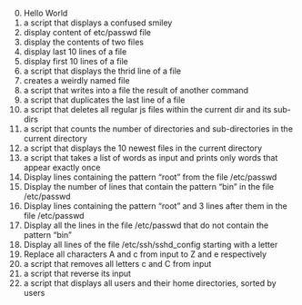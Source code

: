 0. Hello World<br>
1. a script that displays a confused smiley<br>
2. display content of etc/passwd file<br>
3. display the contents of two files <br>
4. display last 10 lines of a file<br>
5. display first 10 lines of a file<br>
6. a script that displays the thrid line of a file<br>
7. creates a weirdly named file<br>
8. a script that writes into a file the result  of another command<br>
9. a script that duplicates the last line of a file<br>
10. a script that deletes all regular js files within the current dir and its sub-dirs<br>
11. a script that counts the number of directories and sub-directories in the current directory<br>
12. a script that displays the 10 newest files in the current directory<br>
13. a script that takes a list of words as input and prints only words that appear exactly once<br>
14. Display lines containing the pattern “root” from the file /etc/passwd<br>
15. Display the number of lines that contain the pattern “bin” in the file /etc/passwd<br>
16. Display lines containing the pattern “root” and 3 lines after them in the file /etc/passwd<br>
17. Display all the lines in the file /etc/passwd that do not contain the pattern “bin”<br>
18. Display all lines of the file /etc/ssh/sshd_config starting with a letter<br>
19. Replace all characters A and c from input to Z and e respectively<br>
20. a script that removes all letters c and C from input<br>
21. a script that reverse its input<br>
22. a script that displays all users and their home directories, sorted by users<br>

